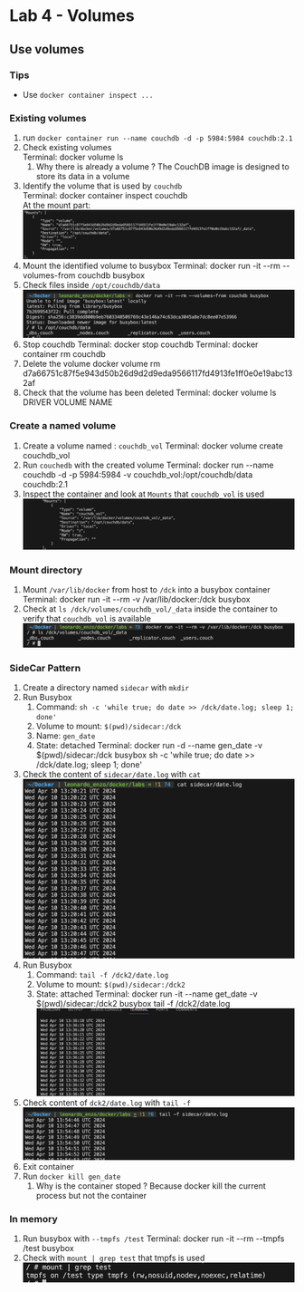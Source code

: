 # Lab 4 - Volumes

## Use volumes

### Tips

- Use `docker container inspect ...`

### Existing volumes

1. run `docker container run --name couchdb -d -p 5984:5984 couchdb:2.1`
2. Check existing volumes<br>
Terminal: docker volume ls<br>
   1. Why there is already a volume ?
   The CouchDB image is designed to store its data in a volume
3. Identify the volume that is used by `couchdb`<br>
Terminal: docker container inspect couchdb <br>
At the mount part:
![Alt text](image1.png)
4. Mount the identified volume to busybox
Terminal: docker run -it --rm --volumes-from couchdb busybox
5. Check files inside `/opt/couchdb/data`
![Alt text](image2.png)
6. Stop couchdb
Terminal: docker stop couchdb
Terminal: docker container rm couchdb
7. Delete the volume
docker volume rm d7a66751c87f5e943d50b26d9d2d9eda9566117fd4913fe1ff0e0e19abc132af
8. Check that the volume has been deleted
Terminal: docker volume ls
DRIVER    VOLUME NAME

### Create a named volume

1. Create a volume named : `couchdb_vol`
Terminal: docker volume create couchdb_vol
2. Run `couchedb` with the created volume
Terminal: docker run --name couchdb -d -p 5984:5984 -v couchdb_vol:/opt/couchdb/data couchdb:2.1
3. Inspect the container and look at `Mounts` that `couchdb_vol` is used
![Alt text](image3.png)

### Mount directory

1. Mount `/var/lib/docker` from host to `/dck` into a busybox container 
Terminal: docker run -it --rm -v /var/lib/docker:/dck busybox
2. Check at `ls /dck/volumes/couchdb_vol/_data` inside the container to verify that `couchdb_vol` is available
![Alt text](image4.png)

### SideCar Pattern

1. Create a directory named `sidecar` with `mkdir`
2. Run Busybox
   1. Command: `sh -c 'while true; do date >> /dck/date.log; sleep 1; done'`
   2. Volume to mount: `$(pwd)/sidecar:/dck`
   3. Name: `gen_date`
   4. State: detached
   Terminal: docker run -d --name gen_date -v $(pwd)/sidecar:/dck busybox sh -c 'while true; do date >> /dck/date.log; sleep 1; done'
3. Check the content of `sidecar/date.log` with `cat`
![Alt text](image5.png)
4. Run Busybox
   1. Command: `tail -f /dck2/date.log`
   2. Volume to mount: `$(pwd)/sidecar:/dck2`
   3. State: attached
   Terminal: docker run -it --name get_date -v $(pwd)/sidecar:/dck2 busybox tail -f /dck2/date.log
   ![Alt text](image6.png)
5. Check content of `dck2/date.log` with `tail -f`
![Alt text](image7.png)
6. Exit container
7. Run `docker kill gen_date`
   1. Why is the container stoped ?
   Because docker kill the current process but not the container

### In memory 

1. Run busybox with `--tmpfs /test`
Terminal: docker run -it --rm --tmpfs /test busybox
2. Check with `mount | grep test` that tmpfs is used
![Alt text](image8.png)

